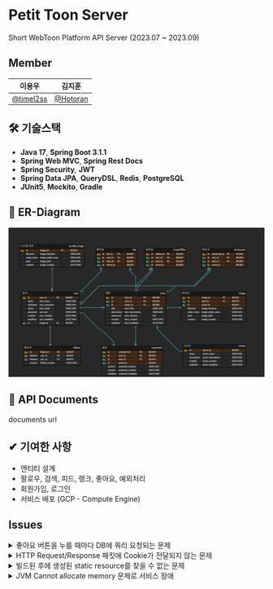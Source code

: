# Petit Toon Server
Short WebToon Platform API Server (2023.07 ~ 2023.09)

## Member
| 이용우                                         | 김지훈                                    |
|---------------------------------------------|----------------------------------------|
|[@timel2ss](https://www.github.com/timel2ss) | [@Hotoran](https://github.com/Hotoran) |


## 🛠 기술스택

- **Java 17**, **Spring Boot 3.1.1**
- **Spring Web MVC**, **Spring Rest Docs**
- **Spring Security**, **JWT**
- **Spring Data JPA**, **QueryDSL**, **Redis**, **PostgreSQL**
- **JUnit5**, **Mockito**, **Gradle**

## 💾 ER-Diagram
![ER-diagram](docs/ER-diagram.png)

## 📄 API Documents
documents url

## ✔ 기여한 사항
- 엔티티 설계
- 팔로우, 검색, 피드, 랭크, 좋아요, 예외처리
- 회원가입, 로그인
- 서비스 배포 (GCP - Compute Engine)

## Issues
<details>
<summary>좋아요 버튼을 누를 때마다 DB에 쿼리 요청되는 문제</summary>

- Redis의 Bitmap Collection으로 메모리에 좋아요 정보를 캐싱
  -  [RedisUtil: Bitmap Collection 처리 구현](https://github.com/timel2ss/petit-toon-server/blob/master/src/main/java/com/petit/toon/util/RedisUtil.java)
- 좋아요 버튼을 누르면 DB에 Access되지 않고 Redis에서 처리
  - [LikeService: 좋아요 처리 로직](https://github.com/timel2ss/petit-toon-server/blob/master/src/main/java/com/petit/toon/service/cartoon/LikeService.java)
- 스케줄링 + 배치 처리로 Redis와 DB 동기화
  - [LikeScheduler: 동기화 로직 (스케줄링 + 배치처리)](https://github.com/timel2ss/petit-toon-server/blob/master/src/main/java/com/petit/toon/service/cartoon/LikeScheduler.java)
</details>

<details>
<summary>HTTP Request/Response 패킷에 Cookie가 전달되지 않는 문제</summary>

로그인 시 AccessToken과 RefreshToken을 HttpOnly 상태의 Cookie를 전달

- CORS 설정
  - 개발 환경에서는 CORS 설정을 모두 허용
  - [SecurityConfig: CORS 설정](https://github.com/timel2ss/petit-toon-server/blob/master/src/main/java/com/petit/toon/config/SecurityConfig.java)

- Cookie의 SameSite 옵션
  - Chrome 브라우저 기준 Lax 옵션이 기본값으로 설정
  - none 옵션을 사용하려면 https를 사용해야 Cookie가 전달됨
  - Lax 옵션에서는 서트 파티쿠키가 전송되지 않음
    - SameSite가 아니면 Cookie가 전달되지 않음
    - React 코드를 빌드한 html을 Spring Boot에서 배포하여 해결
  - [CookieUtil: Cookie 설정](https://github.com/timel2ss/petit-toon-server/blob/master/src/main/java/com/petit/toon/util/CookieUtil.java)
</details>

<details>
<summary>빌드된 후에 생성된 static resource를 찾을 수 없는 문제</summary>

- 업로드한 이미지 파일은 로컬에 저장됨
- jar로 빌드한 후에 생성된 이미지 파일을 찾을 수 없음 (404 NOT FOUND)
- [WebConfig: 로컬에 저장된 resource에 대한 경로 설정](https://github.com/timel2ss/petit-toon-server/blob/master/src/main/java/com/petit/toon/config/WebConfig.java)
```java
@Override
public void addResourceHandlers(ResourceHandlerRegistry registry) {
    registry.addResourceHandler("/resources/**")
            .addResourceLocations("file:" + File.separator + path);
}
```
</details>

<details>
<summary>JVM Cannot allocate memory 문제로 서비스 장애</summary>

- 배포 환경에서 SWAP File의 크기를 2GB로 확장하여 메모리 문제 해결
</details>


